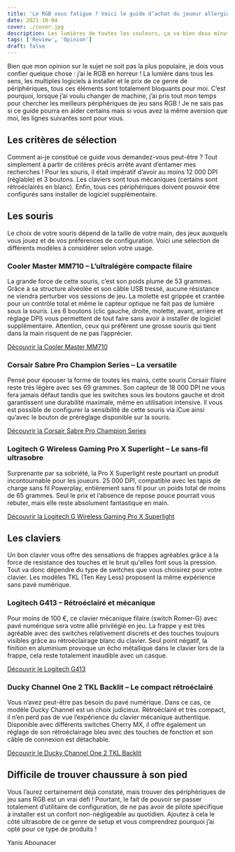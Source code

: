 ```yaml
---
title: 'Le RGB vous fatigue ? Voici le guide d’achat du joueur allergique au RGB !'
date: 2021-10-04
cover: ./cover.jpg
description: Les lumières de toutes les couleurs, ça va bien deux minutes.
tags: ['Review', 'Opinion']
draft: false
---
```


Bien que mon opinion sur le sujet ne soit pas la plus populaire, je dois vous confier quelque chose : j’ai le RGB en horreur ! La lumière dans tous les sens, les multiples logiciels à installer et le prix de ce genre de périphériques, tous ces éléments sont totalement bloquants pour moi. C’est pourquoi, lorsque j’ai voulu changer de machine, j’ai pris tout mon temps pour chercher les meilleurs périphériques de jeu sans RGB ! Je ne sais pas si ce guide pourra en aider certains mais si vous avez la même aversion que moi, les lignes suivantes sont pour vous.

## Les critères de sélection

Comment ai-je constitué ce guide vous demandez-vous peut-être ? Tout simplement à partir de critères précis arrêté avant d’entamer mes recherches !
Pour les souris, il était impératif d’avoir au moins 12 000 DPI (réglable) et 3 boutons. Les claviers sont tous mécaniques (certains sont rétroéclairés en blanc). Enfin, tous ces périphériques doivent pouvoir être configurés sans installer de logiciel supplémentaire.

## Les souris

Le choix de votre souris dépend de la taille de votre main, des jeux auxquels vous jouez et de vos préférences de configuration. Voici une sélection de différents modèles à considérer selon votre usage.

### Cooler Master MM710 – L’ultralégère compacte filaire

La grande force de cette souris, c’est son poids plume de 53 grammes. Grâce à sa structure alvéolée et son câble USB tressé, aucune résistance ne viendra perturber vos sessions de jeu. La molette est grippée et crantée pour un contrôle total et même le capteur optique ne fait pas de lumière sous la souris. Les 6 boutons (clic gauche, droite, molette, avant, arrière et réglage DPI) vous permettent de tout faire sans avoir à installer de logiciel supplémentaire. Attention, ceux qui préfèrent une grosse souris qui tient dans la main risquent de ne pas l’apprécier.

[Découvrir la Cooler Master MM710](https://www.ldlc.com/fiche/PB00286776.html)

### Corsair Sabre Pro Champion Series – La versatile

Pensé pour épouser la forme de toutes les mains, cette souris Corsair filaire reste très légère avec ses 69 grammes. Son capteur de 18 000 DPI ne vous fera jamais défaut tandis que les switches sous les boutons gauche et droit garantissent une durabilité maximale, même en utilisation intensive. Il vous est possible de configurer la sensibilité de cette souris via iCue ainsi qu’avec le bouton de préréglage disponible sur la souris.

[Découvrir la Corsair Sabre Pro Champion Series](https://www.ldlc.com/fiche/PB00424188.html)

### Logitech G Wireless Gaming Pro X Superlight – Le sans-fil ultrasobre

Surprenante par sa sobriété, la Pro X Superlight reste pourtant un produit incontournable pour les joueurs. 25 000 DPI, compatible avec les tapis de charge sans fil Powerplay, entièrement sans fil pour un poids total de moins de 65 grammes. Seul le prix et l’absence de repose pouce pourrait vous rebuter, mais elle reste absolument fantastique en main.

[Découvrir la Logitech G Wireless Gaming Pro X Superlight](https://www.ldlc.com/fiche/PB00392954.html)

## Les claviers

Un bon clavier vous offre des sensations de frappes agréables grâce à la force de resistance des touches et le bruit qu'elles font sous la pression. Tout va donc dépendre du type de switches que vous choisirez pour votre clavier. Les modèles TKL (Ten Key Less) proposent la même expérience sans pavé numérique.

### Logitech G413 – Rétroéclairé et mécanique

Pour moins de 100 €, ce clavier mécanique filaire (switch Romer-G) avec pavé numérique sera votre allié privilégié en jeu. La frappe y est très agréable avec des switches relativement discrets et des touches toujours visibles grâce au rétroéclairage blanc du clavier. Seul point négatif, la finition en aluminium provoque un écho métallique dans le clavier lors de la frappe, cela reste totalement inaudible avec un casque.

[Découvrir le Logitech G413](https://www.ldlc.com/fiche/PB00227395.html)

### Ducky Channel One 2 TKL Backlit – Le compact rétroéclairé

Vous n’avez peut-être pas besoin du pavé numérique. Dans ce cas, ce modèle Ducky Channel est un choix judicieux. Rétroéclairé et très compact, il n’en perd pas de vue l’expérience du clavier mécanique authentique. Disponible avec différents switches Cherry MX, il offre également un réglage de son rétroéclairage bleu avec des touches de fonction et son câble de connexion est détachable.

[Découvrir le Ducky Channel One 2 TKL Backlit](https://www.ldlc.com/fiche/PB00245380.html)

## Difficile de trouver chaussure à son pied

Vous l’aurez certainement déjà constaté, mais trouver des périphériques de jeu sans RGB est un vrai défi ! Pourtant, le fait de pouvoir se passer totalement d’utilitaire de configuration, de ne pas avoir de pilote spécifique à installer est un confort non-négligeable au quotidien. Ajoutez à cela le côté ultrasobre de ce genre de setup et vous comprendrez pourquoi j’ai opté pour ce type de produits !

Yanis Abounacer